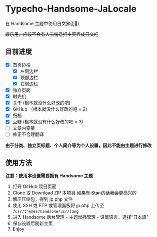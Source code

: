 # Typecho-Handsome-JaLocale

在 Handsome 主题中使用日文界面\

~~娱乐用，应该不会有人去特意把主页弄成日文吧~~

## 目前进度
- [x] 首页边栏
    - [x] 左侧边栏
    - [x] 顶部边栏
    - [x] 右侧边栏
- [x] 独立页面
- [x] 时光机
- [x] 关于 (根本就没什么好改的吧)
- [x] GitHub （根本就没什么好改的吧 × 2）
- [x] 归档
- [x] 豆瓣 (根本就没有什么好改的吧 × 3)
- [ ] 文章内变量
- [ ] 修正不合理翻译

**由于分类、独立页标题、个人简介等为个人设置，因此不能由主题进行修改**

## 使用方法

**注意：使用本设置需要拥有 Handsome 主题**

1. 打开 GitHub 项目页面
2. Clone 或 Download ZIP 本项目 ~~如果有 Star 的话我会更高兴的~~
3. 解压压缩包，得到 jp.php 文件
4. 使用 SSH 或 FTP 或管理面板将 jp.php 上传至 `/usr/themes/handsome/usr/lang`
5. 进入 Handsome 后台管理 - 主题增强管理 - 设置语言，选择“日本語”
6. 保存设置后刷新主页
7. Enjoy